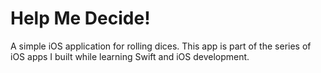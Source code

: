 # Help Me Decide!

A simple iOS application for rolling dices. This app is part of the series of iOS apps I built while learning Swift and iOS development.
